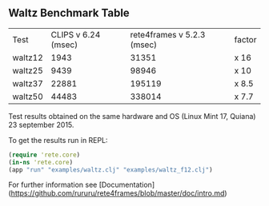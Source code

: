 
Waltz Benchmark Table
----

<table>
<tr><td>Test</td><td>CLIPS v 6.24 (msec)</td><td>rete4frames v 5.2.3 (msec)</td><td>factor</td></tr>
<tr><td>waltz12</td><td>1943</td><td>31351</td><td>x 16</td></tr>
<tr><td>waltz25</td><td>9439</td><td>98946</td><td>x 10</td></tr>
<tr><td>waltz37</td><td>22881</td><td>195119</td><td>x 8.5</td></tr>
<tr><td>waltz50</td><td>44483</td><td>338014</td><td>x 7.7</td></tr>
</table>

Test results obtained on the same hardware and OS (Linux Mint 17, Quiana) 23 september 2015.

To get the results run in REPL:

```clj
(require 'rete.core)
(in-ns 'rete.core)
(app "run" "examples/waltz.clj" "examples/waltz_f12.clj")
```
For further information see [Documentation] (https://github.com/rururu/rete4frames/blob/master/doc/intro.md)

